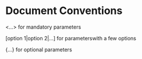 # Document Conventions


<...> for mandatory parameters

[option 1|option 2|...] for parameterswith a few options

{...} for optional parameters